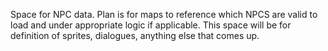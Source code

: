 Space for NPC data. Plan is for maps to reference which NPCS are valid to load and under appropriate logic if applicable. This space will be for definition of sprites, dialogues, anything else that comes up.
